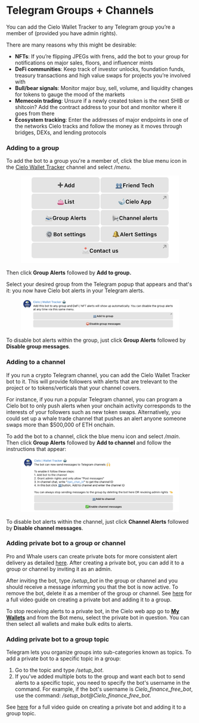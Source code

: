 # Telegram Groups + Channels

You can add the Cielo Wallet Tracker to any Telegram group you’re a member of (provided you have admin rights).

There are many reasons why this might be desirable:

* **NFTs**: If you’re flipping JPEGs with frens, add the bot to your group for notifications on major sales, floors, and influencer mints
* **DeFi communities**: Keep track of investor unlocks, foundation funds, treasury transactions and high value swaps for projects you’re involved with
* **Bull/bear signals**: Monitor major buy, sell, volume, and liquidity changes for tokens to gauge the mood of the markets
* **Memecoin trading**: Unsure if a newly created token is the next SHIB or shitcoin? Add the contract address to your bot and monitor where it goes from there
* **Ecosystem tracking**: Enter the addresses of major endpoints in one of the networks Cielo tracks and follow the money as it moves through bridges, DEXs, and lending protocols

### Adding to a group

To add the bot to a group you're a member of, click the blue menu icon in the [Cielo Wallet Tracker](https://t.me/EVMTrackerbot) channel and select _/menu_.



<figure><img src="../.gitbook/assets/Screenshot 2024-05-17 at 13.52.44.png" alt=""><figcaption></figcaption></figure>

Then click **Group Alerts** followed by **Add to group.**

Select your desired group from the Telegram popup that appears and that's it: you now have Cielo bot alerts in your Telegram alerts.

<figure><img src="../.gitbook/assets/Screenshot 2023-06-18 at 20.25.30.png" alt=""><figcaption></figcaption></figure>

To disable bot alerts within the group, just click **Group Alerts** followed by **Disable group messages**.



### Adding to a channel

If you run a crypto Telegram channel, you can add the Cielo Wallet Tracker bot to it. This will provide followers with alerts that are trelevant to the project or to tokens/verticals that your channel covers.

For instance, if you run a popular Telegram channel, you can program a Cielo bot to only push alerts when your onchain activity corresponds to the interests of your followers such as new token swaps. Alternatively, you could set up a whale trade channel that pushes an alert anyone someone swaps more than $500,000 of ETH onchain.

To add the bot to a channel, click the blue menu icon and select _/main_. Then click **Group Alerts** followed by **Add to channel** and follow the instructions that appear:

<figure><img src="../.gitbook/assets/Screenshot 2023-06-19 at 14.10.45.png" alt=""><figcaption></figcaption></figure>

To disable bot alerts within the channel, just click **Channel Alerts** followed by **Disable channel messages**.

### Adding private bot to a group or channel

Pro and Whale users can create private bots for more consistent alert delivery as detailed [here](telegram-private-bot.md). After creating a private bot, you can add it to a group or channel by inviting it as an admin.

After inviting the bot, type _/setup\_bot_ in the group or channel and you should receive a message informing you that the bot is now active. To remove the bot, delete it as a member of the group or channel. See [here](https://x.com/CieloFinance/status/1933554945938104631) for a full video guide on creating a private bot and adding it to a group.

To stop receiving alerts to a private bot, in the Cielo web app go to [**My Wallets**](https://app.cielo.finance/my-wallets) and from the Bot menu, select the private bot in question. You can then select all wallets and make bulk edits to alerts.

### Adding private bot to a group topic

Telegram lets you organize groups into sub-categories known as topics. To add a private bot to a specific topic in a group:

1. Go to the topic and type _/setup\_bot_.
2. If you've added multiple bots to the group and want each bot to send alerts to a specific topic, you need to specify the bot's username in the command. For example, if the bot's username is _Cielo\_finance\_free\_bot_, use the command: _/setup\_bot@Cielo\_finance\_free\_bot._

See [here](https://x.com/CieloFinance/status/1875232318089994740) for a full video guide on creating a private bot and adding it to a group topic.
